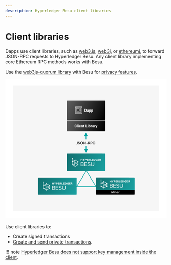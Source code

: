 ```yaml
---
description: Hyperledger Besu client libraries
---
```


# Client libraries

Dapps use client libraries, such as [web3.js](https://github.com/ethereum/web3.js/),
[web3j](https://github.com/web3j/web3j), or [ethereumj](https://github.com/ethereum/ethereumj), to
forward JSON-RPC requests to Hyperledger Besu. Any client library implementing core Ethereum RPC
methods works with Besu.

Use the [web3js-quorum library](../../../private-networks/how-to/use-privacy/web3js-quorum.md) with Besu for
[privacy features](../../../private-networks/concepts/privacy/index.md).

![Client Libraries](../../../images/Hyperledger-Besu-Client-Libraries.png)

Use client libraries to:

* Create signed transactions
* [Create and send private transactions].

!!! note
    [Hyperledger Besu does not support key management inside the client](../send-transactions.md#use-wallets-for-key-management).

<!-- Links -->
[Create and send private transactions]: ../../../private-networks/how-to/send-transactions/private-transactions.md
